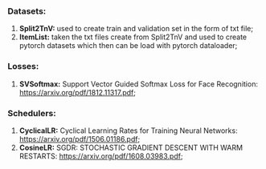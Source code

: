 ### Datasets:
  1. **Split2TnV:** used to create train and validation set in the form of txt file;
  2. **ItemList:** taken the txt files create from Split2TnV and used to create pytorch datasets which then can be load with pytorch dataloader;


### Losses:
  1. **SVSoftmax:** Support Vector Guided Softmax Loss for Face Recognition: https://arxiv.org/pdf/1812.11317.pdf;


### Schedulers:
  1. **CyclicalLR:** Cyclical Learning Rates for Training Neural Networks: https://arxiv.org/pdf/1506.01186.pdf;
  2. **CosineLR:** SGDR: STOCHASTIC GRADIENT DESCENT WITH WARM RESTARTS: https://arxiv.org/pdf/1608.03983.pdf;

